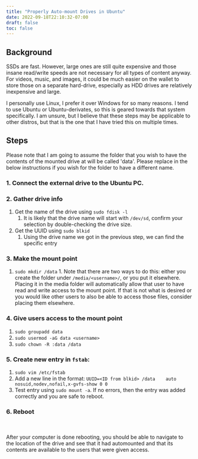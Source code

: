 ```yaml
---
title: "Properly Auto-mount Drives in Ubuntu"
date: 2022-09-18T22:10:32-07:00
draft: false
toc: false
---
```



## Background

SSDs are fast. However, large ones are still quite expensive and those insane
read/write speeds are not necessary for all types of content anyway. For videos,
music, and images, it could be much easier on the wallet to store those on a
separate hard-drive, especially as HDD drives are relatively inexpensive and
large.

I personally use Linux, I prefer it over Windows for so many reasons. I tend to
use Ubuntu or Ubuntu-derivates, so this is geared towards that system
specifically. I am unsure, but I believe that these steps may be applicable to
other distros, but that is the one that I have tried this on multiple times.

## Steps

Please note that I am going to assume the folder that you wish to have the
contents of the mounted drive at will be called 'data'. Please replace in the
below instructions if you wish for the folder to have a different name.

### 1. Connect the external drive to the Ubuntu PC.
### 2. Gather drive info
1. Get the name of the drive using `sudo fdisk -l`
    1. It is likely that the drive name will start with `/dev/sd`, confirm your
       selection by double-checking the drive size.
1. Get the UUID using `sudo blkid`
    1. Using the drive name we got in the previous step, we can find the specific
       entry
### 3. Make the mount point
  1. `sudo mkdir /data`
    1. Note that there are two ways to do this: either you create the folder
       under `/media/<username>/`, or you put it elsewhere. Placing it in the
       media folder will automatically allow that user to have read and write
       access to the mount point. If that is not what is desired or you would
       like other users to also be able to access those files, consider placing
       them elsewhere.
### 4. Give users access to the mount point
  1. `sudo groupadd data`
  2. `sudo usermod -aG data <username>`
  3. `sudo chown -R :data /data`
### 5. Create new entry in `fstab`:
  1. `sudo vim /etc/fstab`
  2. Add a new line in the format: `UUID=<ID from blkid> /data    auto nosuid,nodev,nofail,x-gvfs-show 0 0`
  3. Test entry using `sudo mount -a`. If no errors, then the entry was added
     correctly and you are safe to reboot.
### 6. Reboot

<br><br>
After your computer is done rebooting, you should be able to navigate to the
location of the drive and see that it had automounted and that its contents are
available to the users that were given access.
